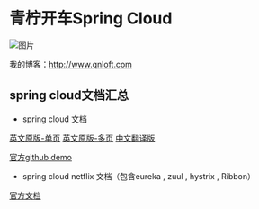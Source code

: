 # 青柠开车Spring Cloud

![图片](http://www.rmworking.com/blog/wp-content/uploads/2018/09/wpid-springCloud.png)

我的博客：http://www.qnloft.com

## spring cloud文档汇总

- spring cloud 文档

[英文原版-单页](http://cloud.spring.io/spring-cloud-static/Finchley.SR1/single/spring-cloud.html)
[英文原版-多页](http://cloud.spring.io/spring-cloud-static/Finchley.SR1/multi/multi_spring-cloud.html)
[中文翻译版](https://springcloud.cc/spring-cloud-dalston.html)

[官方github demo](https://github.com/spring-cloud-samples)

- spring cloud netflix 文档（包含eureka , zuul , hystrix , Ribbon）

[官方文档](http://cloud.spring.io/spring-cloud-netflix/spring-cloud-netflix.html)
